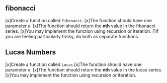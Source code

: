 
## fibonacci

[x]Create a function called `fibonacci`.
 [x]The function should have one parameter `n`.
  [x]The function should return the **nth** value in the fibonacci series. 
  [x]You may implement the function using recursion or iteration. 
  []If you are feeling particularly frisky, do both as separate functions.

  ## Lucas Numbers

  [x]Create a function called `Lucas`
  [x]The function should have one parameter `n`.
  [x]The function should return the **nth** value in the lucas series.
  [x]You may implement the function using recursion or iteration. 